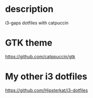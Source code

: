 # description
i3-gaps dotfiles with catpuccin

# GTK theme
https://github.com/catppuccin/gtk

# My other i3 dotfiles
https://github.com/Hipsterkat/i3-dotfiles
